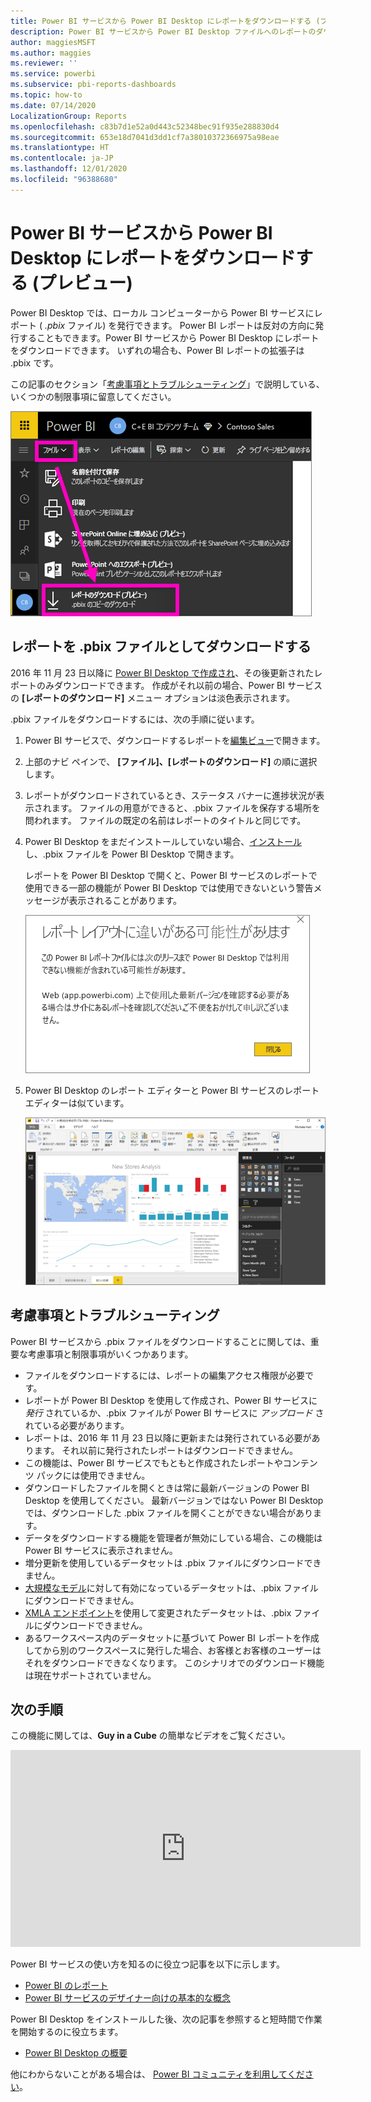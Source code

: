 ```yaml
---
title: Power BI サービスから Power BI Desktop にレポートをダウンロードする (プレビュー)
description: Power BI サービスから Power BI Desktop ファイルへのレポートのダウンロード
author: maggiesMSFT
ms.author: maggies
ms.reviewer: ''
ms.service: powerbi
ms.subservice: pbi-reports-dashboards
ms.topic: how-to
ms.date: 07/14/2020
LocalizationGroup: Reports
ms.openlocfilehash: c83b7d1e52a0d443c52348bec91f935e288830d4
ms.sourcegitcommit: 653e18d7041d3dd1cf7a38010372366975a98eae
ms.translationtype: HT
ms.contentlocale: ja-JP
ms.lasthandoff: 12/01/2020
ms.locfileid: "96388680"
---
```

# <a name="download-a-report-from-the-power-bi-service-to-power-bi-desktop-preview"></a>Power BI サービスから Power BI Desktop にレポートをダウンロードする (プレビュー)
      
Power BI Desktop では、ローカル コンピューターから Power BI サービスにレポート ( *.pbix* ファイル) を発行できます。 Power BI レポートは反対の方向に発行することもできます。Power BI サービスから Power BI Desktop にレポートをダウンロードできます。 いずれの場合も、Power BI レポートの拡張子は .pbix です。

この記事のセクション「[考慮事項とトラブルシューティング](#considerations-and-troubleshooting)」で説明している、いくつかの制限事項に留意してください。

![[ファイル] ドロップダウン](media/service-export-to-pbix/power-bi-file-export.png)

## <a name="download-the-report-as-a-pbix-file"></a>レポートを .pbix ファイルとしてダウンロードする

2016 年 11 月 23 日以降に [Power BI Desktop で作成され](/learn/modules/publish-share-power-bi/2-publish-reports)、その後更新されたレポートのみダウンロードできます。 作成がそれ以前の場合、Power BI サービスの **[レポートのダウンロード]** メニュー オプションは淡色表示されます。

.pbix ファイルをダウンロードするには、次の手順に従います。

1. Power BI サービスで、ダウンロードするレポートを[編集ビュー](./service-interact-with-a-report-in-editing-view.md)で開きます。

2. 上部のナビ ペインで、 **[ファイル]、[レポートのダウンロード]** の順に選択します。
   
3. レポートがダウンロードされているとき、ステータス バナーに進捗状況が表示されます。 ファイルの用意ができると、.pbix ファイルを保存する場所を問われます。 ファイルの既定の名前はレポートのタイトルと同じです。
   
4. Power BI Desktop をまだインストールしていない場合、[インストール](../fundamentals/desktop-get-the-desktop.md)し、.pbix ファイルを Power BI Desktop で開きます。
   
    レポートを Power BI Desktop で開くと、Power BI サービスのレポートで使用できる一部の機能が Power BI Desktop では使用できないという警告メッセージが表示されることがあります。
   
    ![警告ダイアログ](media/service-export-to-pbix/power-bi-export-to-pbix_2.png)

5. Power BI Desktop のレポート エディターと Power BI サービスのレポート エディターは似ています。  
   
    ![Power BI Desktop レポート エディター](media/service-export-to-pbix/power-bi-desktop.png)

## <a name="considerations-and-troubleshooting"></a>考慮事項とトラブルシューティング

Power BI サービスから .pbix ファイルをダウンロードすることに関しては、重要な考慮事項と制限事項がいくつかあります。

* ファイルをダウンロードするには、レポートの編集アクセス権限が必要です。
* レポートが Power BI Desktop を使用して作成され、Power BI サービスに *発行* されているか、.pbix ファイルが Power BI サービスに *アップロード* されている必要があります。
* レポートは、2016 年 11 月 23 日以降に更新または発行されている必要があります。 それ以前に発行されたレポートはダウンロードできません。
* この機能は、Power BI サービスでもともと作成されたレポートやコンテンツ パックには使用できません。
* ダウンロードしたファイルを開くときは常に最新バージョンの Power BI Desktop を使用してください。 最新バージョンではない Power BI Desktop では、ダウンロードした .pbix ファイルを開くことができない場合があります。
* データをダウンロードする機能を管理者が無効にしている場合、この機能は Power BI サービスに表示されません。
* 増分更新を使用しているデータセットは .pbix ファイルにダウンロードできません。
* [大規模なモデル](../admin/service-premium-large-models.md)に対して有効になっているデータセットは、.pbix ファイルにダウンロードできません。
* [XMLA エンドポイント](../admin/service-premium-connect-tools.md)を使用して変更されたデータセットは、.pbix ファイルにダウンロードできません。
* あるワークスペース内のデータセットに基づいて Power BI レポートを作成してから別のワークスペースに発行した場合、お客様とお客様のユーザーはそれをダウンロードできなくなります。 このシナリオでのダウンロード機能は現在サポートされていません。

## <a name="next-steps"></a>次の手順

この機能に関しては、**Guy in a Cube** の簡単なビデオをご覧ください。

<iframe width="560" height="315" src="https://www.youtube.com/embed/ymWqU5jiUl0" frameborder="0" allowfullscreen></iframe>

Power BI サービスの使い方を知るのに役立つ記事を以下に示します。

* [Power BI のレポート](../consumer/end-user-reports.md)
* [Power BI サービスのデザイナー向けの基本的な概念](../fundamentals/service-basic-concepts.md)

Power BI Desktop をインストールした後、次の記事を参照すると短時間で作業を開始するのに役立ちます。

* [Power BI Desktop の概要](../fundamentals/desktop-getting-started.md)

他にわからないことがある場合は、 [Power BI コミュニティを利用してください](https://community.powerbi.com/)。